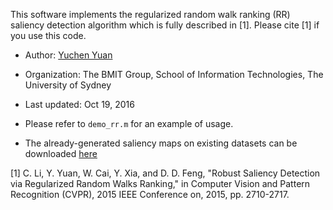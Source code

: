 This software implements the regularized random walk ranking (RR) saliency detection algorithm which is fully described in [1]. Please cite [1] if you use this code.

- Author: [Yuchen Yuan](mailto:yyua4798@uni.sydney.edu.au)
- Organization: The BMIT Group, School of Information Technologies, The University of Sydney
- Last updated: Oct 19, 2016

- Please refer to `demo_rr.m` for an example of usage.
- The already-generated saliency maps on existing datasets can be downloaded [here](http://pan.baidu.com/s/1kUVFN0b)

> 
[1] C. Li, Y. Yuan, W. Cai, Y. Xia, and D. D. Feng, "Robust Saliency Detection via Regularized Random Walks Ranking," in Computer Vision and Pattern Recognition (CVPR), 2015 IEEE Conference on, 2015, pp. 2710-2717.

